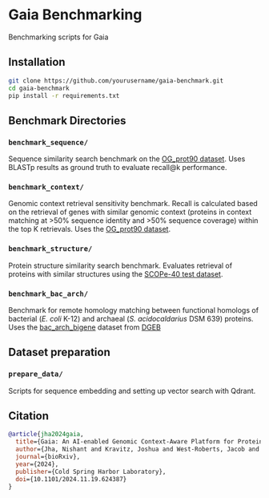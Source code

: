 # Gaia Benchmarking
Benchmarking scripts for Gaia

## Installation

```bash
git clone https://github.com/yourusername/gaia-benchmark.git
cd gaia-benchmark
pip install -r requirements.txt
```

## Benchmark Directories

### `benchmark_sequence/`
Sequence similarity search benchmark on the [OG_prot90 dataset](https://huggingface.co/datasets/tattabio/OG_prot90). Uses BLASTp results as ground truth to evaluate recall@k performance.

### `benchmark_context/`
Genomic context retrieval sensitivity benchmark. Recall is calculated based on the retrieval of genes with similar genomic context (proteins in context matching at >50% sequence identity and >50% sequence coverage) within the top K retrievals. Uses the [OG_prot90 dataset](https://huggingface.co/datasets/tattabio/OG_prot90).

### `benchmark_structure/`
Protein structure similarity search benchmark. Evaluates retrieval of proteins with similar structures using the [SCOPe-40 test dataset](https://scop.berkeley.edu/).

### `benchmark_bac_arch/`
Benchmark for remote homology matching between functional homologs of bacterial (*E. coli* K-12) and archaeal (*S. acidocaldarius* DSM 639) proteins. Uses the [bac_arch_bigene](https://huggingface.co/datasets/tattabio/bac_arch_bigene) dataset from [DGEB](https://github.com/TattaBio/dgeb)


## Dataset preparation

### `prepare_data/`
Scripts for sequence embedding and setting up vector search with Qdrant.

## Citation

```bibtex
@article{jha2024gaia,
  title={Gaia: An AI-enabled Genomic Context-Aware Platform for Protein Sequence Annotation},
  author={Jha, Nishant and Kravitz, Joshua and West-Roberts, Jacob and Camargo, Antonio and Roux, Simon and Cornman, Andre and Hwang, Yunha},
  journal={bioRxiv},
  year={2024},
  publisher={Cold Spring Harbor Laboratory},
  doi={10.1101/2024.11.19.624387}
}
```



